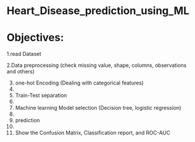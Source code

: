 # Heart_Disease_prediction_using_ML
# Objectives:


1.read Dataset

2.Data preprocessing (check missing value, shape, columns, observations and others)

3. one-hot Encoding (Dealing with categorical features)
4. 
5. Train-Test separation
6. 
7. Machine learning Model selection (Decision tree, logistic regression)
8. 
9. prediction
10. 
11. Show the Confusion Matrix, Classification report, and ROC-AUC
